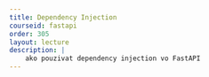 ```yaml
---
title: Dependency Injection
courseid: fastapi
order: 305
layout: lecture
description: |
    ako pouzivat dependency injection vo FastAPI
---
```


